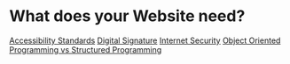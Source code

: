 <!DOCTYPE html>
<html>
  <head>
    <meta charset="utf-8">
    <title>Index</title>
      </head>
        <h1>What does your Website need?</h1>
<a href="https://adrianeision.github.io/HowToDoYourWeb/Accessibility-Standards.html">Accessibility Standards</a>
<a href="https://adrianeision.github.io/HowToDoYourWeb/Digital-Signature.html">Digital Signature</a>
<a href="https://adrianeision.github.io/HowToDoYourWeb/Internet-Security.html">Internet Security</a>
<a href="https://adrianeision.github.io/HowToDoYourWeb/Object-Oriented-Programming-vs-Structured-Programming.html">Object Oriented Programming vs Structured Programming</a>
